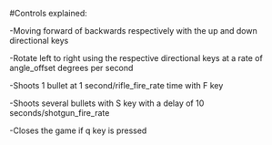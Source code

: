 #Controls explained:

-Moving forward of backwards respectively with the up and down directional keys

-Rotate left to right using the respective directional keys at a rate of angle_offset degrees per second

-Shoots 1 bullet at 1 second/rifle_fire_rate time with F key

-Shoots several bullets with S key with a delay of 10 seconds/shotgun_fire_rate

-Closes the game if q key is pressed
